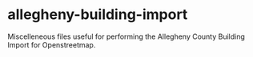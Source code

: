 # allegheny-building-import
Miscelleneous files useful for performing the Allegheny County Building Import for Openstreetmap.

